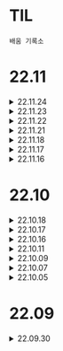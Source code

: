 # TIL

`배움 기록소`

# 22.11

<details>
<summary>22.11.24</summary>
<div markdown="1">

**그로잉맘 넘블 챌린지**

* `기대 판매 마진율` 계산
* 브랜드 포지셔닝

</div>
</details>

<details>
<summary>22.11.23</summary>
<div markdown="1">

**MySQL 코딩테스트 스터디 문제 풀이**

* leetcode - 1393. Capital Gain/Loss  
https://leetcode.com/problems/capital-gainloss/
* 문제 풀이  
https://velog.io/@dbdb26/MySQL-leetcode1393.Capital-GainLoss

</div>
</details>

<details>
<summary>22.11.22</summary>
<div markdown="1">

**빵BTI 회고**
* KPT 회고

**빵BTI 깃헙 정비**
* https://github.com/Bread-BTI/Bread-BTI

</div>
</details>

<details>
<summary>22.11.21</summary>
<div markdown="1">

**넘블 챌린지**
* 그로잉맘 매출 데이터 분석  
상반기 하반기 별 상품 판매량과 매출액 비교

</div>
</details>

<details>
<summary>22.11.18</summary>
<div markdown="1">

**MySQL 코딩테스트 스터디 문제 풀이**
* solvesql - 최고의 근무일을 찾아라  
GROUP BY와 최댓값 출력 쿼리 복습

</div>
</details>

<details>
<summary>22.11.17</summary>
<div markdown="1">

**Tech-verse2022**

* 일본어 기반 모델 HyperCLOVA의 대규모화와 응용가능성
일본어 기반 자연어 처리 모델을 개발  
82B로 대규모한 모델에 대한 과제 발표  
생성결과의 공평성과 윤리의 문제에 대한 고찰 필요  
프롬포트 응답을 빠르게 하기 위해서 어떤 방안 구상해보면 좋을지 생각해보기

</div>
</details>

<details>
<summary>22.11.16</summary>
<div markdown="1">

**머신러닝, 딥러닝 스터디 OT**

</div>
</details>

# 22.10

<details>
<summary>22.10.18</summary>
<div markdown="1">

**네이버 지도 맛집 스크래핑**

* 프로젝트 팀 TL님께서 공유해주신 코드를 통해 네이버 지도 맛집 스크래핑 시도
* 35% 정도 수행

</div>
</details>

<details>
<summary>22.10.17</summary>
<div markdown="1">

**텍스트 분석**
* 통계 수업에 배웠던 코드 활용해서 리뷰 텍스트 분석
    <details>
    <summary>텍스트 분석 코드</summary>
    <div makrkdown="1">

    ```python
    import pandas as pd
    import numpy as np
    import matplotlib.pyplot as plt
    import re
    import urllib.request
    from konlpy.tag import Okt ## konlpy.tag 한국 형태소 분석기
    from tqdm import tqdm
    from tensorflow.keras.preprocessing.text import Tokenizer
    from tensorflow.keras.preprocessing.sequence import pad_sequences

    df = pd.read_excel('소금빵맛집_스윗솔트_리뷰200.xlsx')

    from sklearn.feature_extraction.text import CountVectorizer
    cv = CountVectorizer(stop_words='english', max_features=2000)
    dtm = cv.fit_transform(df.bread)

    word_count = pd.DataFrame({
    '단어': cv.get_feature_names_out(),
    '빈도': dtm.sum(axis=0).flat
    })

    word_count.sort_values('빈도', ascending=False).head(35)
    ```
* 오류 발생  
테이블에 빈 행이 생겼더니 `AttributeError: 'int' object has no attribute 'lower' in TFIDF and CountVectorizer` 에러 발생
* 생각보다 리뷰 데이터는 빵의 특성을 잘 보여주지 않는다는 것을 깨달음...  
대부분 맛 평가를 '맛있다'로 퉁치고 상세하게 설명하지 않음
    </div>
    </details>


<details>
<summary> 22.10.16</summary>
<div markdown="1">       

**네이버 지도 스크래핑**
* ifame으로 네이버 지도에서 검색어를 검색했을 때 나오는 결과창만을 뽑아냄
* 검색 출력 창이 스크롤되지 않는 문제 발생
* 타사이트에서는 제대로 스크롤되나 네이버 플레이스 검색 출력값 창에서만 불가

    <details>
    <summary> 실패 코드 </summary>
    <div markdown="1"> 
        
    ```python
    from selenium import webdriver
    from bs4 import BeautifulSoup
    from selenium.webdriver.chrome.service import Service
    from webdriver_manager.chrome import ChromeDriverManager
    from selenium.webdriver.common.by import By # import 문 추가
    import pandas as pd
    import time 

    chrome_options = webdriver.ChromeOptions()
    driver = webdriver.Chrome(service=Service(ChromeDriverManager().install()), options=chrome_options)

    driver.implicitly_wait(3)
    # Selenium을 통해 실제 크롬창에서 접속한 것과 동일하게 해당 URL내용을 가져옴
    driver.get("희망 url")

    last_height = driver.execute_script("return document.body.scrollHeight")
 
    while True:
        driver.execute_script("window.scrollTo(0, document.body.scrollHeight)")
        time.sleep(2)
        new_height = driver.execute_script("return document.body.scrollHeight")
        if new_height == last_height:
            break
        last_height = new_height
        html = driver.page_source
    ```
        
    </div>
    </details>

</div>
</details>

<details>
<summary>22.10.11</summary>
<div markdown="1">       

**GALQ 자격증 취득^^**

**K-평균 군집분석 (K-Means cluster)** 
* 사이킷런(sklearn) 활용해서 어떤 식으로 사용하는지
* https://planharry.tistory.com/43 참고

</div>
</details>

<details>
<summary>22.10.09 </summary>
<div markdown="1">       

**Pandas로 데이터셋에 원하는 컬럼의 문자열 추출 개수 세기**
* Velog에 코드 정리한 거 올려주기 https://velog.io/@dbdb26/Pandas-특정-문자열-추출-후-개수-세기

</div>
</details>

<details>
<summary>22.10.07</summary>
<div markdown="1">       

**깃 오류잡기 (성공)**
* 다시 처음부터 깃 레포지토리와 vscode 연결.
무언가 꼬여서 안될 때는 처음부터 다시해보는 것이 방법일 수 있음

**파이썬 복습**
* 어수웅 강사님 강의 필기본 다시 보면서 클래스 복습

</div>
</details>

<details>
<summary>22.10.05</summary>
<div markdown="1">       

**깃 연결 오류잡기(1차 시도 실패)**
* vscode와의 연결 오류 찾으려했으나 실패 -> 이번 주 안으로 해결 도전

**포토폴리오 제작 위한 경험정리**
* 포토폴리오 레퍼런스 수집
* 경험정리 작성

</div>
</details>

# 22.09

<details>
<summary>22.09.30</summary>
<div markdown="1">       

# TIL 시작

**공간분석 공모전 폭주 기관차 332 팀 회고**
* KPT 회고를 통해 팀의 유지할 점, 개선할 점 작성
* 팀 워크스페이스에 정리

**도메인**
* 관심 도메인 탐색


</div>
</details>


